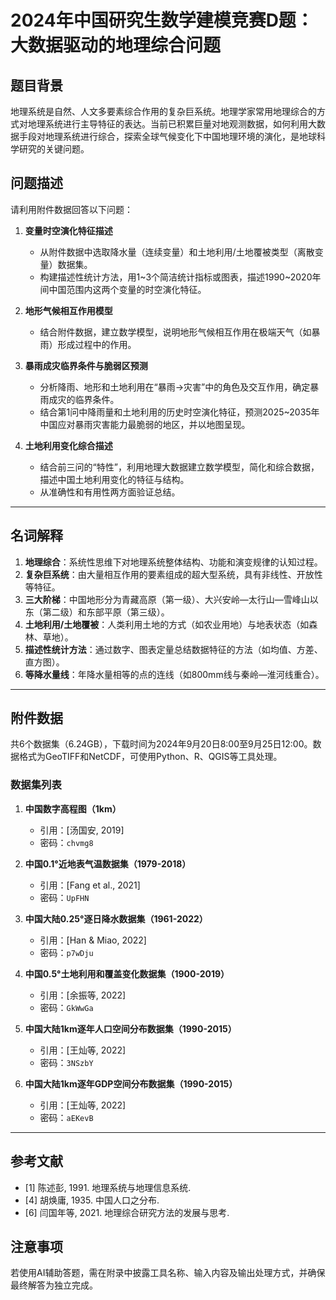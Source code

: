 # 2024年中国研究生数学建模竞赛D题：大数据驱动的地理综合问题

## 题目背景
地理系统是自然、人文多要素综合作用的复杂巨系统。地理学家常用地理综合的方式对地理系统进行主导特征的表达。当前已积累巨量对地观测数据，如何利用大数据手段对地理系统进行综合，探索全球气候变化下中国地理环境的演化，是地球科学研究的关键问题。

## 问题描述
请利用附件数据回答以下问题：

1. **变量时空演化特征描述**  
   - 从附件数据中选取降水量（连续变量）和土地利用/土地覆被类型（离散变量）数据集。  
   - 构建描述性统计方法，用1~3个简洁统计指标或图表，描述1990~2020年间中国范围内这两个变量的时空演化特征。

2. **地形气候相互作用模型**  
   - 结合附件数据，建立数学模型，说明地形气候相互作用在极端天气（如暴雨）形成过程中的作用。

3. **暴雨成灾临界条件与脆弱区预测**  
   - 分析降雨、地形和土地利用在“暴雨→灾害”中的角色及交互作用，确定暴雨成灾的临界条件。  
   - 结合第1问中降雨量和土地利用的历史时空演化特征，预测2025~2035年中国应对暴雨灾害能力最脆弱的地区，并以地图呈现。

4. **土地利用变化综合描述**  
   - 结合前三问的“特性”，利用地理大数据建立数学模型，简化和综合数据，描述中国土地利用变化的特征与结构。  
   - 从准确性和有用性两方面验证总结。

---

## 名词解释
1. **地理综合**：系统性思维下对地理系统整体结构、功能和演变规律的认知过程。  
2. **复杂巨系统**：由大量相互作用的要素组成的超大型系统，具有非线性、开放性等特征。  
3. **三大阶梯**：中国地形分为青藏高原（第一级）、大兴安岭—太行山—雪峰山以东（第二级）和东部平原（第三级）。  
4. **土地利用/土地覆被**：人类利用土地的方式（如农业用地）与地表状态（如森林、草地）。  
5. **描述性统计方法**：通过数字、图表定量总结数据特征的方法（如均值、方差、直方图）。  
6. **等降水量线**：年降水量相等的点的连线（如800mm线与秦岭—淮河线重合）。  

---

## 附件数据
共6个数据集（6.24GB），下载时间为2024年9月20日8:00至9月25日12:00。数据格式为GeoTIFF和NetCDF，可使用Python、R、QGIS等工具处理。

### 数据集列表
1. **中国数字高程图（1km）**  
   - 引用：[汤国安, 2019]  
   - 密码：`chvmg8`  

2. **中国0.1°近地表气温数据集（1979-2018）**  
   - 引用：[Fang et al., 2021]  
   - 密码：`UpFHN`  

3. **中国大陆0.25°逐日降水数据集（1961-2022）**  
   - 引用：[Han & Miao, 2022]  
   - 密码：`p7wDju`  

4. **中国0.5°土地利用和覆盖变化数据集（1900-2019）**  
   - 引用：[余振等, 2022]  
   - 密码：`GkWwGa`  

5. **中国大陆1km逐年人口空间分布数据集（1990-2015）**  
   - 引用：[王灿等, 2022]  
   - 密码：`3NSzbY`  

6. **中国大陆1km逐年GDP空间分布数据集（1990-2015）**  
   - 引用：[王灿等, 2022]  
   - 密码：`aEKevB`  

---

## 参考文献
- [1] 陈述彭, 1991. 地理系统与地理信息系统.  
- [4] 胡焕庸, 1935. 中国人口之分布.  
- [6] 闫国年等, 2021. 地理综合研究方法的发展与思考.  

## 注意事项
若使用AI辅助答题，需在附录中披露工具名称、输入内容及输出处理方式，并确保最终解答为独立完成。  
